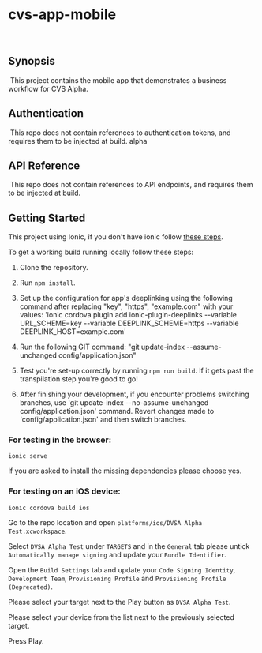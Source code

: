# cvs-app-mobile
​
## Synopsis
​
This project contains the mobile app that demonstrates a business workflow for CVS Alpha.
​
## Authentication
​
This repo does not contain references to authentication tokens, and requires them to be injected at build.
​alpha
## API Reference
​
This repo does not contain references to API endpoints, and requires them to be injected at build.

## Getting Started
This project using Ionic, if you don't have ionic follow [these steps](https://ionicframework.com/docs/v1/guide/installation.html).

To get a working build running locally follow these steps:

1. Clone the repository.

2. Run `npm install`.

3. Set up the configuration for app's deeplinking using the following command after replacing "key", "https", "example.com" with your values:
  'ionic cordova plugin add ionic-plugin-deeplinks --variable URL_SCHEME=key --variable DEEPLINK_SCHEME=https --variable DEEPLINK_HOST=example.com'

4. Run the following GIT command: "git update-index --assume-unchanged config/application.json"

5. Test you're set-up correctly by running `npm run build`.  If it gets past the transpilation step you're good to go!

6. After finishing your development, if you encounter problems switching branches, use 'git update-index --no-assume-unchanged config/application.json' command. Revert changes made to 'config/application.json' and then switch branches.

### For testing in the browser:

`ionic serve`

If you are asked to install the missing dependencies please choose yes.

### For testing on an iOS device:

`ionic cordova build ios`

Go to the repo location and open `platforms/ios/DVSA Alpha Test.xcworkspace`.

Select `DVSA Alpha Test` under `TARGETS` and in the `General` tab please untick `Automatically manage signing` and update your `Bundle Identifier`.

Open the `Build Settings` tab and update your `Code Signing Identity`, `Development Team`, `Provisioning Profile` and `Provisioning Profile (Deprecated)`.

Please select your target next to the Play button as `DVSA Alpha Test`.

Please select your device from the list next to the previously selected target.

Press Play.
